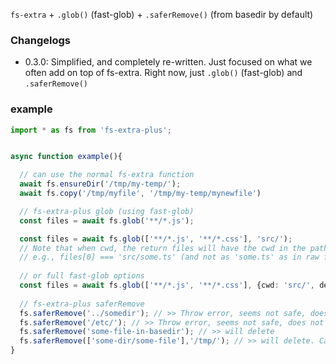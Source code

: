 
`fs-extra` + `.glob()` (fast-glob) + `.saferRemove()` (from basedir by default)



### Changelogs

- 0.3.0: Simplified, and completely re-written. Just focused on what we often add on top of fs-extra. Right now, just `.glob()` (fast-glob) and `.saferRemove()`


### example

```ts
import * as fs from 'fs-extra-plus';


async function example(){

  // can use the normal fs-extra function
  await fs.ensureDir('/tmp/my-temp/');
  await fs.copy('/tmp/myfile', '/tmp/my-temp/mynewfile')

  // fs-extra-plus glob (using fast-glob)
  const files = await fs.glob('**/*.js');

  const files = await fs.glob(['**/*.js', '**/*.css'], 'src/'); 
  // Note that when cwd, the return files will have the cwd in the path
  // e.g., files[0] === 'src/some.ts' (and not as 'some.ts' as in raw fast-glob)
  
  // or full fast-glob options 
  const files = await fs.glob(['**/*.js', '**/*.css'], {cwd: 'src/', deep: 3});
  
  // fs-extra-plus saferRemove
  fs.saferRemove('../somedir'); // >> Throw error, seems not safe, does not belong to current dir
  fs.saferRemove('/etc/'); // >> Throw error, seems not safe, does not belong to current dir
  fs.saferRemove('some-file-in-basedir'); // >> will delete
  fs.saferRemove(['some-dir/some-file'],'/tmp/'); // >> will delete. Can set a custom base dir (and delete multiple files)
}

```
